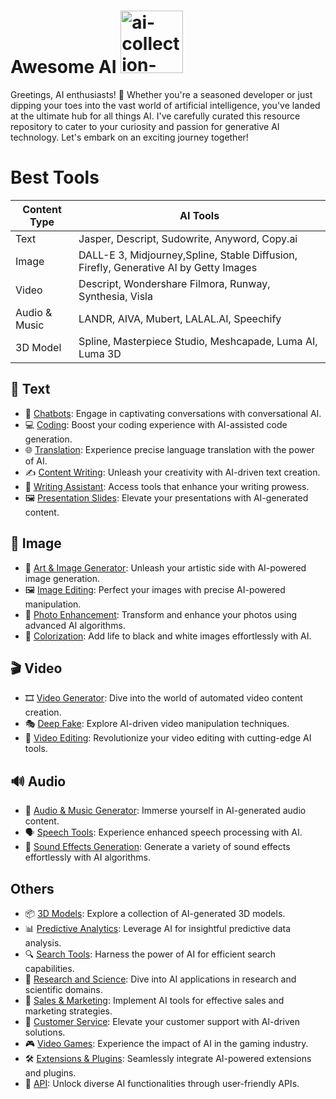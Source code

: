 # Awesome AI <img width="100" style="margin-right:6px;" alt="ai-collection-logo" src="https://www.pngmart.com/files/21/AI-PNG-HD.png" /> 
Greetings, AI enthusiasts! 🤖 Whether you're a seasoned developer or just dipping your toes into the vast world of artificial intelligence, you've landed at the ultimate hub for all things AI. I've carefully curated this resource repository to cater to your curiosity and passion for generative AI technology. Let's embark on an exciting journey together!


# Best Tools
| Content Type | AI Tools |
| --- | --- |
| Text | Jasper, Descript, Sudowrite, Anyword, Copy.ai |
| Image | DALL-E 3, Midjourney,Spline, Stable Diffusion, Firefly, Generative AI by Getty Images |
| Video | Descript, Wondershare Filmora, Runway, Synthesia, Visla |
| Audio & Music | LANDR, AIVA, Mubert, LALAL.AI, Speechify |
| 3D Model | Spline, Masterpiece Studio, Meshcapade, Luma AI, Luma 3D |

## 📝 Text

- 🤖 [Chatbots](https://github.com/mshojaei77/Awesome-AI/blob/main/Chatbots.md): Engage in captivating conversations with conversational AI.
- 💻 [Coding](https://github.com/mshojaei77/Awesome-AI/blob/main/Code%20Generator.md): Boost your coding experience with AI-assisted code generation.
- 🌐 [Translation](https://github.com/mshojaei77/Awesome-AI/blob/main/Translation.md): Experience precise language translation with the power of AI.
- ✍️ [Content Writing](https://github.com/mshojaei77/Awesome-AI/blob/main/Content%20Writing.md): Unleash your creativity with AI-driven text creation.
- 📝 [Writing Assistant](https://github.com/mshojaei77/Awesome-AI/blob/main/Writing%20Assistant.md): Access tools that enhance your writing prowess.
- 🖼️ [Presentation Slides](https://github.com/mshojaei77/Awesome-AI/blob/main/Presentation.md): Elevate your presentations with AI-generated content.

## 🌄 Image

- 🎨 [Art & Image Generator](https://github.com/mshojaei77/Awesome-AI/blob/main/Art%20%26%20Image%20Generator.md): Unleash your artistic side with AI-powered image generation.
- 🖼️ [Image Editing](https://github.com/mshojaei77/Awesome-AI/blob/main/Image%20Editing.md): Perfect your images with precise AI-powered manipulation.
- 📸 [Photo Enhancement](https://github.com/mshojaei77/Awesome-AI/blob/main/Photo%20Enhancement.md): Transform and enhance your photos using advanced AI algorithms.
- 🌈 [Colorization](https://github.com/mshojaei77/Awesome-AI/blob/main/Colorization.md): Add life to black and white images effortlessly with AI.

## 🎬 Video

- 🎞 [Video Generator](https://github.com/mshojaei77/Awesome-AI/blob/main/Video%20Generator.md): Dive into the world of automated video content creation.
- 🎭 [Deep Fake](https://github.com/mshojaei77/Awesome-AI/blob/main/README.md): Explore AI-driven video manipulation techniques.
- 🎥 [Video Editing](https://github.com/mshojaei77/Awesome-AI/blob/main/Video%20Editing.md): Revolutionize your video editing with cutting-edge AI tools.

## 🔊 Audio

- 🎵 [Audio & Music Generator](https://github.com/mshojaei77/Awesome-AI/blob/main/Audio%20Generator.md): Immerse yourself in AI-generated audio content.
- 🗣️ [Speech Tools](https://github.com/mshojaei77/Awesome-AI/blob/main/Speech%20Tools.md): Experience enhanced speech processing with AI.
- 📢 [Sound Effects Generation](https://github.com/mshojaei77/Awesome-AI/blob/main/Sound%20Effects.md): Generate a variety of sound effects effortlessly with AI algorithms.

## Others

- 📦 [3D Models](https://github.com/mshojaei77/Awesome-AI/blob/main/3D%20Models.md): Explore a collection of AI-generated 3D models.
- 📊 [Predictive Analytics](https://github.com/mshojaei77/Awesome-AI/blob/main/Predictive%20Analytics.md): Leverage AI for insightful predictive data analysis.
- 🔍 [Search Tools](https://github.com/mshojaei77/Awesome-AI/blob/main/Search%20Tools.md): Harness the power of AI for efficient search capabilities.
- 🧪 [Research and Science](https://github.com/mshojaei77/Awesome-AI/blob/main/Research.md): Dive into AI applications in research and scientific domains.
- 💼 [Sales & Marketing](https://github.com/mshojaei77/Awesome-AI/blob/main/Sales%20%26%20Marketing.md): Implement AI tools for effective sales and marketing strategies.
- 🤖 [Customer Service](https://github.com/mshojaei77/Awesome-AI/blob/main/Customer%20Service.md): Elevate your customer support with AI-driven solutions.
- 🎮 [Video Games](https://github.com/mshojaei77/Awesome-AI/blob/main/Video%20Games.md): Experience the impact of AI in the gaming industry.
- 🛠️ [Extensions & Plugins](https://github.com/mshojaei77/Awesome-AI/blob/main/Extensions.md): Seamlessly integrate AI-powered extensions and plugins.
- 🔄 [API](https://github.com/mshojaei77/Awesome-AI/blob/main/API.md): Unlock diverse AI functionalities through user-friendly APIs.



